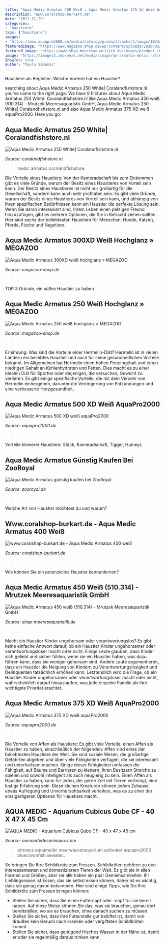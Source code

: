 ```yaml
---
title: "Aqua Medic Armatus 400 Weiß : Aqua Medic Armatus 375 Xd Weiß Aquapro2000"
description: "Www.coralshop-burkart.de"
date: "2021-11-29"
categories:
- "haustiere"
tags: ["haustiere"]
images:
- "https://www.aquapro2000.de/media/catalog/product/cache/1/image/1024x/c657acbaa43513bfcb392d597dba2b11/a/r/armatus_xd_easy_drain_1_1.jpg"
featuredImage: "https://www.megazoo-shop.de/wp-content/uploads/2020/03/Armatus-XD_Nachfuellautomatik.png"
featured_image: "https://www.shop-meeresaquaristik.de/images/product_images/popup_images/21729_1.jpg"
image: "https://images3.zooroyal.net/media/image/am-armatus-detail-alle-3.jpg"
ShowToc: true
author: "Paula Simonis"
---
```



Haustiere als Begleiter: Welche Vorteile hat ein Haustier?

	

		
searching about Aqua Medic Armatus 250 White| Coralandfishstore.nl you've came to the right page. We have 9 Pictures about Aqua Medic Armatus 250 White| Coralandfishstore.nl like Aqua Medic Armatus 450 weiß (510.314) - Mrutzek Meeresaquaristik GmbH, Aqua Medic Armatus 250 White| Coralandfishstore.nl and also Aqua Medic Armatus 375 XD weiß aquaPro2000. Here you go:
		
    
## Aqua Medic Armatus 250 White| Coralandfishstore.nl

<img loading=lazy src="https://www.coralandfishstore.nl/12915-thickbox_default/aqua-medic-armatus-250-white.jpg" onerror="this.onerror=null;this.src='https://tse1.mm.bing.net/th?id=OIP.fY-e49RSY0tin3p5mo5LfQHaI4&amp;pid=15.1';" alt="Aqua Medic Armatus 250 White| Coralandfishstore.nl">

_Source: coralandfishstore.nl_

>medic armatus coralandfishstore. 

	

Die Vorteile eines Haustiers: Von der Kameradschaft bis zum Einkommen gibt es viele Gründe, warum der Besitz eines Haustieres von Vorteil sein kann.
Der Besitz eines Haustieres ist nicht nur großartig für die Gesellschaft, sondern kann auch sehr profitabel sein. Es gibt viele Gründe, warum der Besitz eines Haustieres von Vorteil sein kann, und abhängig von Ihren spezifischen Bedürfnissen kann ein Haustier die perfekte Lösung sein. Wenn Sie daran interessiert sind, Ihrem Leben einen pelzigen Freund hinzuzufügen, gibt es mehrere Optionen, die Sie in Betracht ziehen sollten. Hier sind sechs der beliebtesten Haustiere für Menschen: Hunde, Katzen, Pferde, Fische und Nagetiere.

    
## Aqua Medic Armatus 300XD Weiß Hochglanz » MEGAZOO

<img loading=lazy src="https://www.megazoo-shop.de/wp-content/uploads/2020/03/Armatus-XD_Nachfuellautomatik.png" onerror="this.onerror=null;this.src='https://tse2.mm.bing.net/th?id=OIP.F6X_fIJOnfcZizJgdpERuQAAAA&amp;pid=15.1';" alt="Aqua Medic Armatus 300XD weiß hochglanz » MEGAZOO">

_Source: megazoo-shop.de_

>. 

	

TOP 3 Gründe, ein süßes Haustier zu haben

    
## Aqua Medic Armatus 250 Weiß Hochglanz » MEGAZOO

<img loading=lazy src="https://www.megazoo-shop.de/wp-content/uploads/2018/10/Armatus-4-500x500.png" onerror="this.onerror=null;this.src='https://tse1.mm.bing.net/th?id=OIP.Xt_lH4GuA2vk58Snk-CynwHaHa&amp;pid=15.1';" alt="Aqua Medic Armatus 250 weiß hochglanz » MEGAZOO">

_Source: megazoo-shop.de_

>. 

	

Ernährung: Was sind die Vorteile einer Hermelin-Diät?
Hermelin ist in vielen Ländern ein beliebtes Haustier und auch für seine gesundheitlichen Vorteile bekannt. Im Allgemeinen hat Hermelin einen hohen Proteingehalt und einen niedrigen Gehalt an Kohlenhydraten und Fetten. Dies macht es zu einer idealen Diät für Sportler oder diejenigen, die versuchen, Gewicht zu verlieren. Es gibt einige spezifische Vorteile, die mit dem Verzehr von Hermelin einhergehen, darunter die Verringerung von Entzündungen und eine verbesserte Herzgesundheit.

    
## Aqua Medic Armatus 500 XD Weiß AquaPro2000

<img loading=lazy src="https://www.aquapro2000.de/media/catalog/product/cache/1/image/1024x/c657acbaa43513bfcb392d597dba2b11/a/r/armatus_xd_easy_drain_1_1.jpg" onerror="this.onerror=null;this.src='https://tse2.mm.bing.net/th?id=OIP.zheWHgl3Pf4oMyp9b2WfHQHaHa&amp;pid=15.1';" alt="Aqua Medic Armatus 500 XD weiß aquaPro2000">

_Source: aquapro2000.de_

>. 

	

Vorteile kleinerer Haustiere: Glück, Kameradschaft, Tigger, Humeys

    
## Aqua Medic Armatus Günstig Kaufen Bei ZooRoyal

<img loading=lazy src="https://images3.zooroyal.net/media/image/am-armatus-detail-alle-3.jpg" onerror="this.onerror=null;this.src='https://tse2.mm.bing.net/th?id=OIP.G4VyDwMYQDSwcdyOLKTTswHaHa&amp;pid=15.1';" alt="Aqua Medic Armatus günstig kaufen bei ZooRoyal">

_Source: zooroyal.de_

>. 

	

Welche Art von Haustier möchtest du und warum?

    
## Www.coralshop-burkart.de - Aqua Medic Armatus 400 Weiß

<img loading=lazy src="https://coralshop-burkart.de/images/product_images/popup_images/amed_armatus_250_3_4400_6_4401_6.jpg" onerror="this.onerror=null;this.src='https://tse3.mm.bing.net/th?id=OIP.dlutymqanZD7qOj-LzOUPwHaHa&amp;pid=15.1';" alt="www.coralshop-burkart.de - Aqua Medic Armatus 400 weiß">

_Source: coralshop-burkart.de_

>. 

	

Wie können Sie ein potenzielles Haustier kennenlernen?

    
## Aqua Medic Armatus 450 Weiß (510.314) - Mrutzek Meeresaquaristik GmbH

<img loading=lazy src="https://www.shop-meeresaquaristik.de/images/product_images/popup_images/21729_1.jpg" onerror="this.onerror=null;this.src='https://tse4.mm.bing.net/th?id=OIP.57PWDxWZ8YTvH3NraIWnSwHaHa&amp;pid=15.1';" alt="Aqua Medic Armatus 450 weiß (510.314) - Mrutzek Meeresaquaristik GmbH">

_Source: shop-meeresaquaristik.de_

>. 

	

Macht ein Haustier Kinder ungehorsam oder verantwortungslos?
Es gibt keine einfache Antwort darauf, ob ein Haustier Kinder ungehorsamer oder verantwortungsloser macht oder nicht. Einige Leute glauben, dass Kinder sich geliebt und sicher fühlen, wenn sie ein Haustier haben, was dazu führen kann, dass sie weniger gehorsam sind. Andere Leute argumentieren, dass ein Haustier die Neigung von Kindern zu Verantwortungslosigkeit und Delinquenten tatsächlich erhöhen kann. Letztendlich wird die Frage, ob ein Haustier Kinder ungehorsamer oder verantwortungsloser macht oder nicht, wahrscheinlich darauf hinauslaufen, was jede einzelne Familie als ihre wichtigste Priorität erachtet.

    
## Aqua Medic Armatus 375 XD Weiß AquaPro2000

<img loading=lazy src="https://www.aquapro2000.de/media/catalog/product/cache/1/image/1c6643041eecd79b11d8bbe3fbef5504/a/r/armatus_375_xd.jpg" onerror="this.onerror=null;this.src='https://tse4.mm.bing.net/th?id=OIP.YhPU-IPCAnJfV_VzOnBUVwHaHa&amp;pid=15.1';" alt="Aqua Medic Armatus 375 XD weiß aquaPro2000">

_Source: aquapro2000.de_

>. 

	

Die Vorteile von Affen als Haustiere: Es gibt viele Vorteile, einen Affen als Haustier zu haben, einschließlich der folgenden:
Affen sind eines der beliebtesten Haustiere der Welt. Sie sind soziale Wesen, die großartige Gefährten abgeben und über viele Fähigkeiten verfügen, die sie interessant und unterhaltsam machen. Einige dieser Fähigkeiten umfassen die Fähigkeit, auf Bäume und Barrieren zu klettern, ihren Besitzern Streiche zu spielen und sowohl intelligent als auch neugierig zu sein.
Einen Affen als Haustier zu haben, kann für jeden, der gerne Zeit mit Tieren verbringt, eine lustige Erfahrung sein. Diese kleinen Kreaturen können jedem Zuhause etwas Aufregung und Unvorhersehbarkeit verleihen, was es zu einer der einzigartigeren Optionen für Haustiere macht.

    
## AQUA MEDIC - Aquarium Cubicus Qube CF - 40 X 47 X 45 Cm

<img loading=lazy src="https://www.aumondedesanimaux.com/Files/128185/Img/19/aquarium-complet-aqua-medic-armatus-400-meuble-filtration-small.jpg" onerror="this.onerror=null;this.src='https://tse3.mm.bing.net/th?id=OIP.pp5U4Pmd6zkmpWEzuyHhKAHaHa&amp;pid=15.1';" alt="AQUA MEDIC - Aquarium Cubicus Qube CF - 40 x 47 x 45 cm">

_Source: aumondedesanimaux.com_

>armatus aquamedic meerwasseraquarium saltwater aquapro2000 blueclownfish sewatec. 

	

So bringen Sie Ihre Schildkröte zum Fressen.
Schildkröten gehören zu den interessantesten und domestizierten Tieren der Welt. Es gibt sie in allen Formen und Größen, aber sie alle haben ein paar Gemeinsamkeiten. Ihr Lieblingsessen ist Essen, das sie selbst essen können, daher ist es wichtig, dass sie genug davon bekommen. Hier sind einige Tipps, wie Sie Ihre Schildkröte zum Fressen bringen können:
- Stellen Sie sicher, dass Sie einen Futternapf oder -napf für sie bereit haben. Auf diese Weise können Sie das, was sie brauchen, genau dort bereitstellen, wo sie es brauchen, ohne danach suchen zu müssen.
- Stellen Sie sicher, dass ihre Futterstelle gut belüftet ist, damit von draußen kein Geruch nach kranken oder vergifteten Schildkröten kommt.
- Stellen Sie sicher, dass genügend frisches Wasser in der Nähe ist, damit er oder sie regelmäßig daraus trinken kann.

